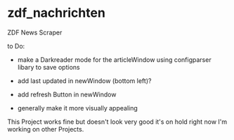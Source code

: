 # zdf_nachrichten
ZDF News Scraper

to Do:
- make a Darkreader mode for the articleWindow using configparser libary to save options

- add last updated in newWindow (bottom left)?

- add refresh Button in newWindow

- generally make it more visually appealing

This Project works fine but doesn't look very good it's on hold right now I'm working on other Projects.
